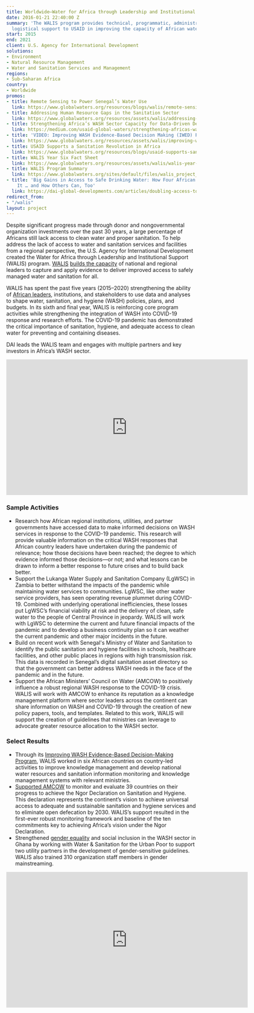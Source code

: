 ```yaml
---
title: Worldwide—Water for Africa through Leadership and Institutional Support (WALIS)
date: 2016-01-21 22:40:00 Z
summary: 'The WALIS program provides technical, programmatic, administrative, and
  logistical support to USAID in improving the capacity of African water sectors. '
start: 2015
end: 2021
client: U.S. Agency for International Development
solutions:
- Environment
- Natural Resource Management
- Water and Sanitation Services and Management
regions:
- Sub-Saharan Africa
country:
- Worldwide
promos:
- title: Remote Sensing to Power Senegal’s Water Use
  link: https://www.globalwaters.org/resources/blogs/walis/remote-sensing-power-senegals-water-use
- title: Addressing Human Resource Gaps in the Sanitation Sector
  link: https://www.globalwaters.org/resources/assets/walis/addressing-human-resource-gaps-sanitation-sector
- title: Strengthening Africa’s WASH Sector Capacity for Data-Driven Decision-Making
  link: https://medium.com/usaid-global-waters/strengthening-africas-wash-sector-capacity-for-data-driven-decision-making-99c0c8caf6b
- title: 'VIDEO: Improving WASH Evidence-Based Decision Making (IWED) Program-Summary'
  link: https://www.globalwaters.org/resources/assets/walis/improving-wash-evidence-based-decision-making-iwed-program-summary
- title: USAID Supports a Sanitation Revolution in Africa
  link: https://www.globalwaters.org/resources/blogs/usaid-supports-sanitation-revolution-africa
- title: WALIS Year Six Fact Sheet
  link: https://www.globalwaters.org/resources/assets/walis/walis-year-six-fact-sheet
- title: WALIS Program Summary
  link: https://www.globalwaters.org/sites/default/files/walis_project_summary_final.pdf
- title: 'Big Gains in Access to Safe Drinking Water: How Four African Countries Did
    It … and How Others Can, Too'
  link: https://dai-global-developments.com/articles/doubling-access-to-safe-drinking-water-how-four-african-countries-did-it-and-how-others-can-too
redirect_from:
- "/walis"
layout: project
---
```


Despite significant progress made through donor and nongovernmental organization investments over the past 30 years, a large percentage of Africans still lack access to clean water and proper sanitation. To help address the lack of access to water and sanitation services and facilities from a regional perspective, the U.S. Agency for International Development created the Water for Africa through Leadership and Institutional Support (WALIS) program. [WALIS](https://www.globalwaters.org/walis) [builds the capacity](https://www.youtube.com/playlist?list=PL6ps-GXU9LQpxzSHNREGMfoE8WOPU4Zp6) of national and regional leaders to capture and apply evidence to deliver improved access to safely managed water and sanitation for all. 

WALIS has spent the past five years (2015–2020) strengthening the ability of [African leaders](https://www.globalwaters.org/resources/assets/snapshot-stockholm-building-africa%E2%80%99s-leadership-sanitation-recap), institutions, and stakeholders to use data and analyses to shape water, sanitation, and hygiene (WASH) policies, plans, and budgets. In its sixth and final year, WALIS is reinforcing core program activities while strengthening the integration of WASH into COVID-19 response and research efforts. The COVID-19 pandemic has demonstrated the critical importance of sanitation, hygiene, and adequate access to clean water for preventing and containing diseases. 

DAI leads the WALIS team and engages with multiple partners and key investors in Africa’s WASH sector.

<iframe src="https://player.vimeo.com/video/400294186" width="640" height="360" frameborder="0" allow="autoplay; fullscreen" allowfullscreen></iframe>

### Sample Activities

* Research how African regional institutions, utilities, and partner governments have accessed data to make informed decisions on WASH services in response to the COVID-19 pandemic. This research will provide valuable information on the critical WASH responses that African country leaders have undertaken during the pandemic of relevance; how those decisions have been reached; the degree to which evidence informed those decisions—or not; and what lessons can be drawn to inform a better response to future crises and to build back better. 
* Support the Lukanga Water Supply and Sanitation Company (LgWSC) in Zambia to better withstand the impacts of the pandemic while maintaining water services to communities. LgWSC, like other water service providers, has seen operating revenue plummet during COVID-19. Combined with underlying operational inefficiencies, these losses put LgWSC’s financial viability at risk and the delivery of clean, safe water to the people of Central Province in jeopardy. WALIS will work with LgWSC to determine the current and future financial impacts of the pandemic and to develop a business continuity plan so it can weather the current pandemic and other major incidents in the future. 
* Build on recent work with Senegal's Ministry of Water and Sanitation to identify the public sanitation and hygiene facilities in schools, healthcare facilities, and other public places in regions with high transmission risk. This data is recorded in Senegal’s digital sanitation asset directory so that the government can better address WASH needs in the face of the pandemic and in the future. 
* Support the African Ministers’ Council on Water (AMCOW) to positively influence a robust regional WASH response to the COVID-19 crisis. WALIS will work with AMCOW to enhance its reputation as a knowledge management platform where sector leaders across the continent can share information on WASH and COVID-19 through the creation of new policy papers, tools, and templates. Related to this work, WALIS will support the creation of guidelines that ministries can leverage to advocate greater resource allocation to the WASH sector. 

### Select Results

* Through its [Improving WASH Evidence-Based Decision-Making Program](https://www.youtube.com/playlist?list=PL6ps-GXU9LQpxzSHNREGMfoE8WOPU4Zp6), WALIS worked in six African countries on country-led activities to improve knowledge management and develop national water resources and sanitation information monitoring and knowledge management systems with relevant ministries.
* [Supported AMCOW](https://www.globalwaters.org/resources/blogs/usaid-supports-sanitation-revolution-africa) to monitor and evaluate 39 countries on their progress to achieve the Ngor Declaration on Sanitation and Hygiene. This declaration represents the continent’s vision to achieve universal access to adequate and sustainable sanitation and hygiene services and to eliminate open defecation by 2030. WALIS’s support resulted in the first-ever robust monitoring framework and baseline of the ten commitments key to achieving Africa’s vision under the Ngor Declaration. 
* Strengthened [gender equality](https://www.globalwaters.org/resources/blogs/women-wash-leaders-achieving-equitable-access-wash-services-ghana) and social inclusion in the WASH sector in Ghana by working with Water & Sanitation for the Urban Poor to support two utility partners in the development of gender-sensitive guidelines. WALIS also trained 310 organization staff members in gender mainstreaming.

<iframe src="https://player.vimeo.com/video/234027383" width="640" height="360" frameborder="0" webkitallowfullscreen mozallowfullscreen allowfullscreen></iframe>